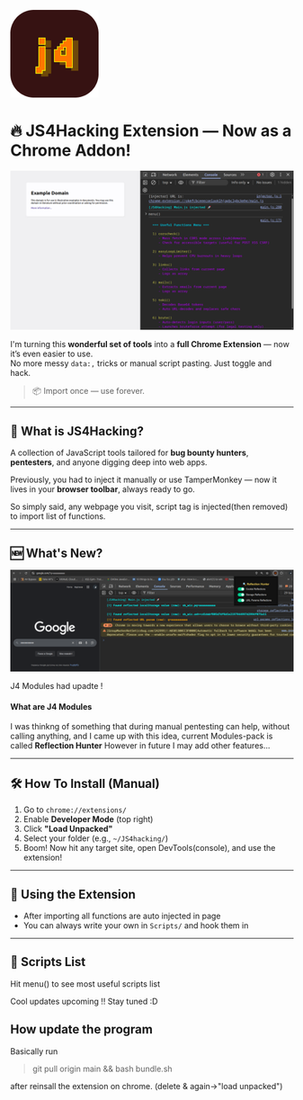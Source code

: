 ![J4](https://github.com/Sevada797/JS4hacking/blob/main/assets/logo.png?raw=true)
# 🔥 JS4Hacking Extension — Now as a Chrome Addon!

![Demopic](https://github.com/Sevada797/JS4hacking/blob/main/assets/J4.png?raw=true)

I'm turning this **wonderful set of tools** into a **full Chrome Extension** — now it’s even easier to use.  
No more messy `data:,` tricks or manual script pasting. Just toggle and hack.

> 📦 Import once — use forever.

---

## 🧠 What is JS4Hacking?
A collection of JavaScript tools tailored for **bug bounty hunters**, **pentesters**, and anyone digging deep into web apps.

Previously, you had to inject it manually or use TamperMonkey — now it lives in your **browser toolbar**, always ready to go.

So simply said, any webpage you visit, script tag is injected(then removed) to import list of functions.

---

## 🆕 What's New?

![J4](https://github.com/Sevada797/JS4hacking/blob/main/assets/J4_Modules.png?raw=true)

J4 Modules had upadte !
#### What are J4 Modules
I was thinkng of something that during manual pentesting can help, without calling anything,
and I came up with this idea, current Modules-pack is called **Reflection Hunter**
However in future I may add other features...

---

## 🛠️ How To Install (Manual)

1. Go to `chrome://extensions/`
2. Enable **Developer Mode** (top right)
3. Click **"Load Unpacked"**
4. Select your folder (e.g., `~/JS4hacking/`)
5. Boom! Now hit any target site, open DevTools(console), and use the extension!

---

## 🧩 Using the Extension
- After importing all functions are auto injected in page
- You can always write your own in `Scripts/` and hook them in

---

## 🧪 Scripts List
Hit menu() to see most useful scripts list

Cool updates upcoming !! Stay tuned :D



## How update the program
Basically run 
>git pull origin main && bash bundle.sh

after reinsall the extension on chrome. (delete & again->"load unpacked")


